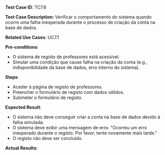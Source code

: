**Test Case ID**: TC7.6 

**Test Case Description:** Verificar o comportamento do sistema quando ocorre uma falha inesperada durante o processo de criação da conta na base de dados.

**Related Use Cases**: UC7.1

**Pre-conditions**:
- O sistema de registo de professores está acessível.
- Simular uma condição que cause falha na criação da conta (e.g., indisponibilidade da base de dados, erro interno do sistema).

**Steps**:
- Aceder à página de registo de professores.
- Preencher o formulário de registo com dados válidos.
- Submeter o formulário de registo.

**Expected Result**:
- O sistema não deve conseguir criar a conta na base de dados devido à falha simulada.
- O sistema deve exibir uma mensagem de erro: "Ocorreu um erro inesperado durante o registo. Por favor, tente novamente mais tarde."
- O registo não deve ser concluído.

**Actual Results:**